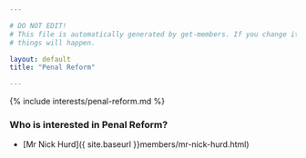 ```yaml
---

# DO NOT EDIT!
# This file is automatically generated by get-members. If you change it, bad
# things will happen.

layout: default
title: "Penal Reform"

---
```


{% include interests/penal-reform.md %}

### Who is interested in Penal Reform?


* [Mr Nick Hurd]({ site.baseurl }}members/mr-nick-hurd.html)
